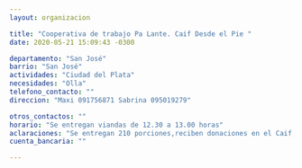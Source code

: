 ```yaml
---
layout: organizacion

title: "Cooperativa de trabajo Pa Lante. Caif Desde el Pie "
date: 2020-05-21 15:09:43 -0300

departamento: "San José"
barrio: "San José"
actividades: "Ciudad del Plata"
necesidades: "Olla"
telefono_contacto: ""
direccion: "Maxi 091756871 Sabrina 095019279"

otros_contactos: ""
horario: "Se entregan viandas de 12.30 a 13.00 horas"
aclaraciones: "Se entregan 210 porciones,reciben donaciones en el Caif, los  días de olla están desde las 08.00 horas.    "
cuenta_bancaria: ""

---
```

